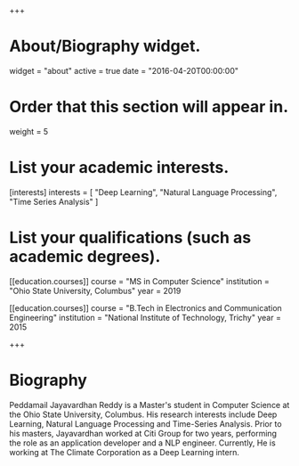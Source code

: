 +++
# About/Biography widget.
widget = "about"
active = true
date = "2016-04-20T00:00:00"

# Order that this section will appear in.
weight = 5

# List your academic interests.
[interests]
  interests = [
    "Deep Learning",
    "Natural Language Processing",
    "Time Series Analysis"
  ]

# List your qualifications (such as academic degrees).
[[education.courses]]
  course = "MS in Computer Science"
  institution = "Ohio State University, Columbus"
  year = 2019

[[education.courses]]
  course = "B.Tech in Electronics and Communication Engineering"
  institution = "National Institute of Technology, Trichy"
  year = 2015
 
+++

# Biography

Peddamail Jayavardhan Reddy is a Master's student in Computer Science at the Ohio State University, Columbus. His research interests include Deep Learning, Natural Language Processing and Time-Series Analysis. Prior to his masters, Jayavardhan worked at Citi Group for two years, performing the role as an application developer and a NLP engineer. Currently, He is working at The Climate Corporation as a Deep Learning intern.
